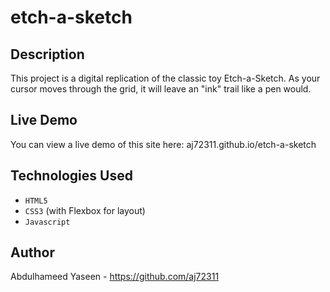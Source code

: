 # etch-a-sketch

## Description

This project is a digital replication of the classic toy Etch-a-Sketch. As your cursor moves through the grid, it will leave an "ink" trail like a pen would.

## Live Demo

You can view a live demo of this site here: aj72311.github.io/etch-a-sketch

## Technologies Used

* `HTML5`
* `CSS3` (with Flexbox for layout)
* `Javascript`

## Author

Abdulhameed Yaseen - https://github.com/aj72311